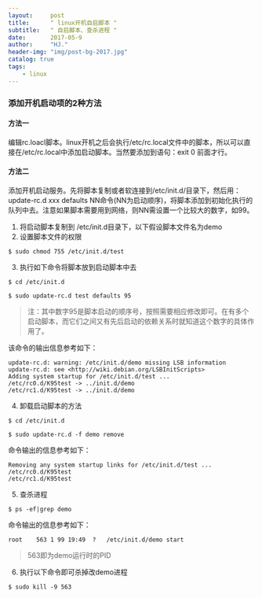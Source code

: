 ```yaml
---
layout:     post
title:      " linux开机自启脚本 "
subtitle:   " 自启脚本、查杀进程 "
date:       2017-05-9
author:     "HJ."
header-img: "img/post-bg-2017.jpg"
catalog: true
tags:
    - linux
---
```


### 添加开机启动项的2种方法

#### 方法一

编辑rc.loacl脚本。linux开机之后会执行/etc/rc.local文件中的脚本，所以可以直接在/etc/rc.local中添加启动脚本。当然要添加到语句：exit 0 前面才行。

#### 方法二

添加开机启动服务。先将脚本复制或者软连接到/etc/init.d/目录下，然后用：update-rc.d xxx defaults NN命令(NN为启动顺序)，将脚本添加到初始化执行的队列中去。注意如果脚本需要用到网络，则NN需设置一个比较大的数字，如99。

1. 将启动脚本复制到 /etc/init.d目录下，以下假设脚本文件名为demo
2. 设置脚本文件的权限

`$ sudo chmod 755 /etc/init.d/test`

3. 执行如下命令将脚本放到启动脚本中去

`$ cd /etc/init.d`

`$ sudo update-rc.d test defaults 95`

> 注：其中数字95是脚本启动的顺序号，按照需要相应修改即可。在有多个启动脚本，而它们之间又有先后启动的依赖关系时就知道这个数字的具体作用了。

该命令的输出信息参考如下：

```
update-rc.d: warning: /etc/init.d/demo missing LSB information
update-rc.d: see <http://wiki.debian.org/LSBInitScripts>
Adding system startup for /etc/init.d/test ...
/etc/rc0.d/K95test -> ../init.d/demo
/etc/rc1.d/K95test -> ../init.d/demo
```
4. 卸载启动脚本的方法

`$ cd /etc/init.d`

`$ sudo update-rc.d -f demo remove`

命令输出的信息参考如下：

```
Removing any system startup links for /etc/init.d/test ...
/etc/rc0.d/K95test
/etc/rc1.d/K95test
```
5. 查杀进程

`$ ps -ef|grep demo`

命令输出的信息参考如下：

```
root	563	1 99 19:49	?	/etc/init.d/demo start
```
>563即为demo运行时的PID

6. 执行以下命令即可杀掉改demo进程

`$ sudo kill -9 563` 


